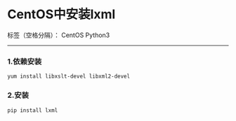 ﻿# CentOS中安装lxml

标签（空格分隔）： CentOS Python3

---
### 1.依赖安装
    yum install libxslt-devel libxml2-devel
### 2.安装
    pip install lxml




